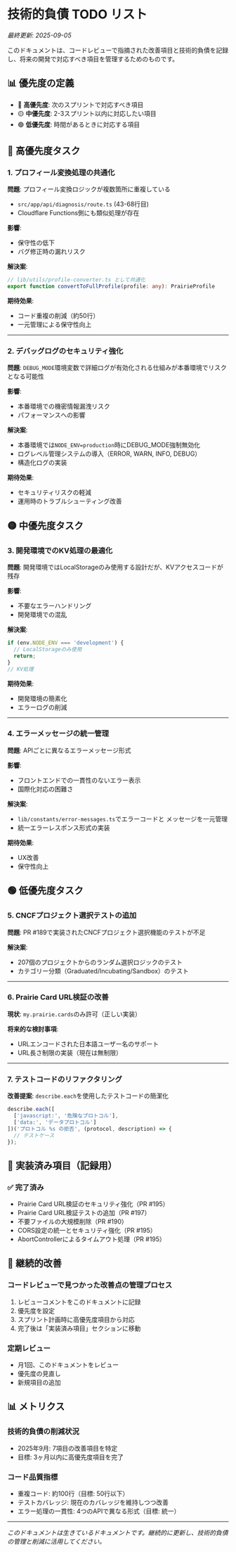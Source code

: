 # 技術的負債 TODO リスト

*最終更新: 2025-09-05*

このドキュメントは、コードレビューで指摘された改善項目と技術的負債を記録し、将来の開発で対応すべき項目を管理するためのものです。

## 📊 優先度の定義

- 🔴 **高優先度**: 次のスプリントで対応すべき項目
- 🟡 **中優先度**: 2-3スプリント以内に対応したい項目  
- 🟢 **低優先度**: 時間があるときに対応する項目

## 🔴 高優先度タスク

### 1. プロフィール変換処理の共通化
**問題**: プロフィール変換ロジックが複数箇所に重複している
- `src/app/api/diagnosis/route.ts` (43-68行目)
- Cloudflare Functions側にも類似処理が存在

**影響**: 
- 保守性の低下
- バグ修正時の漏れリスク

**解決案**:
```typescript
// lib/utils/profile-converter.ts として共通化
export function convertToFullProfile(profile: any): PrairieProfile
```

**期待効果**: 
- コード重複の削減（約50行）
- 一元管理による保守性向上

---

### 2. デバッグログのセキュリティ強化
**問題**: `DEBUG_MODE`環境変数で詳細ログが有効化される仕組みが本番環境でリスクとなる可能性

**影響**:
- 本番環境での機密情報漏洩リスク
- パフォーマンスへの影響

**解決案**:
- 本番環境では`NODE_ENV=production`時にDEBUG_MODE強制無効化
- ログレベル管理システムの導入（ERROR, WARN, INFO, DEBUG）
- 構造化ログの実装

**期待効果**:
- セキュリティリスクの軽減
- 運用時のトラブルシューティング改善

## 🟡 中優先度タスク

### 3. 開発環境でのKV処理の最適化
**問題**: 開発環境ではLocalStorageのみ使用する設計だが、KVアクセスコードが残存

**影響**:
- 不要なエラーハンドリング
- 開発環境での混乱

**解決案**:
```javascript
if (env.NODE_ENV === 'development') {
  // LocalStorageのみ使用
  return;
}
// KV処理
```

**期待効果**:
- 開発環境の簡素化
- エラーログの削減

---

### 4. エラーメッセージの統一管理
**問題**: APIごとに異なるエラーメッセージ形式

**影響**:
- フロントエンドでの一貫性のないエラー表示
- 国際化対応の困難さ

**解決案**:
- `lib/constants/error-messages.ts`でエラーコードと メッセージを一元管理
- 統一エラーレスポンス形式の実装

**期待効果**:
- UX改善
- 保守性向上

## 🟢 低優先度タスク

### 5. CNCFプロジェクト選択テストの追加
**問題**: PR #189で実装されたCNCFプロジェクト選択機能のテストが不足

**解決案**:
- 207個のプロジェクトからのランダム選択ロジックのテスト
- カテゴリー分類（Graduated/Incubating/Sandbox）のテスト

---

### 6. Prairie Card URL検証の改善
**現状**: `my.prairie.cards`のみ許可（正しい実装）

**将来的な検討事項**:
- URLエンコードされた日本語ユーザー名のサポート
- URL長さ制限の実装（現在は無制限）

---

### 7. テストコードのリファクタリング
**改善提案**: `describe.each`を使用したテストコードの簡潔化

```typescript
describe.each([
  ['javascript:', '危険なプロトコル'],
  ['data:', 'データプロトコル']
])('プロトコル %s の拒否', (protocol, description) => {
  // テストケース
});
```

## 📝 実装済み項目（記録用）

### ✅ 完了済み
- Prairie Card URL検証のセキュリティ強化（PR #195）
- Prairie Card URL検証テストの追加（PR #197）
- 不要ファイルの大規模削除（PR #190）
- CORS設定の統一とセキュリティ強化（PR #195）
- AbortControllerによるタイムアウト処理（PR #195）

## 🔄 継続的改善

### コードレビューで見つかった改善点の管理プロセス
1. レビューコメントをこのドキュメントに記録
2. 優先度を設定
3. スプリント計画時に高優先度項目から対応
4. 完了後は「実装済み項目」セクションに移動

### 定期レビュー
- 月1回、このドキュメントをレビュー
- 優先度の見直し
- 新規項目の追加

## 📊 メトリクス

### 技術的負債の削減状況
- 2025年9月: 7項目の改善項目を特定
- 目標: 3ヶ月以内に高優先度項目を完了

### コード品質指標
- 重複コード: 約100行（目標: 50行以下）
- テストカバレッジ: 現在のカバレッジを維持しつつ改善
- エラー処理の一貫性: 4つのAPIで異なる形式（目標: 統一）

---

*このドキュメントは生きているドキュメントです。継続的に更新し、技術的負債の管理と削減に活用してください。*